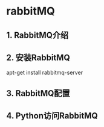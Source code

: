 # rabbitMQ


## 1. RabbitMQ介绍

## 2. 安装RabbitMQ

apt-get install rabbitmq-server

## 3. RabbitMQ配置





## 4. Python访问RabbitMQ

